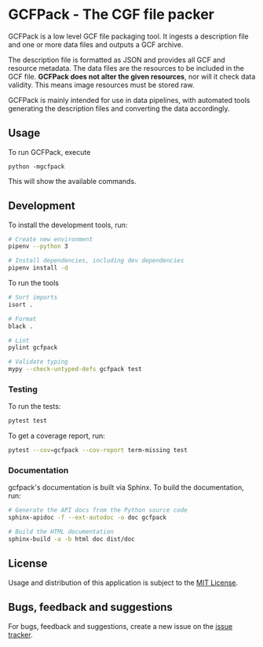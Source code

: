 # GCFPack - The CGF file packer

GCFPack is a low level GCF file packaging tool. It ingests a description file and one or more
data files and outputs a GCF archive.

The description file is formatted as JSON and provides all GCF and resource metadata. The
data files are the resources to be included in the GCF file. **GCFPack does not alter the given resources**,
nor will it check data validity. This means image resources must be stored raw.

GCFPack is mainly intended for use in data pipelines, with automated tools generating the description files
and converting the data accordingly.

## Usage

To run GCFPack, execute

```
python -mgcfpack
```

This will show the available commands.

## Development

To install the development tools, run:

```bash
# Create new environment
pipenv --python 3

# Install dependencies, including dev dependencies
pipenv install -d
```

To run the tools

```bash
# Sort imports
isort .

# Format
black .

# Lint
pylint gcfpack

# Validate typing
mypy --check-untyped-defs gcfpack test
```

### Testing

To run the tests:

```bash
pytest test
```

To get a coverage report, run:

```bash
pytest --cov=gcfpack --cov-report term-missing test
```

### Documentation

gcfpack's documentation is built via Sphinx. To build the documentation, run:

```bash
# Generate the API docs from the Python source code
sphinx-apidoc -f --ext-autodoc -o doc gcfpack

# Build the HTML documentation
sphinx-build -a -b html doc dist/doc
```

## License

Usage and distribution of this application is subject to the [MIT License](./LICENSE).

## Bugs, feedback and suggestions

For bugs, feedback and suggestions, create a new issue on the [issue tracker](https://github.com/global-container-format/gcfpack/issues).
